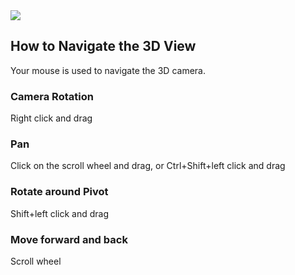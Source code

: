 <img src="pe_image/pe_3dview.jpg">

## How to Navigate the 3D View
Your mouse is used to navigate the 3D camera.

### Camera Rotation
Right click and drag

### Pan
Click on the scroll wheel and drag, or Ctrl+Shift+left click and drag

### Rotate around Pivot
Shift+left click and drag

### Move forward and back
Scroll wheel
